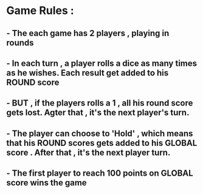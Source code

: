 # Game Rules :

## - The each game has 2 players , playing in rounds
## - In each turn , a player rolls a dice as many times as he wishes. Each result get added to his ROUND score
## - BUT , if the players rolls a 1 , all his round score gets lost. Agter that , it's the next player's turn.
## - The player can choose to 'Hold' , which means that his ROUND scores gets added to his GLOBAL score . After that , it's the next player turn.

## - The first player to reach 100 points on GLOBAL score wins the game
